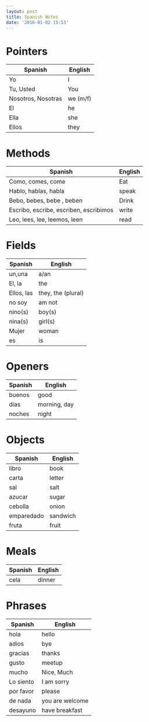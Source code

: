 ```yaml
---
layout: post
title: Spanish Notes
date: '2016-01-02 15:53'
---
```


# Pointers

Spanish            | English
------------------ | --------
Yo                 | I
Tu, Usted          | You
Nosotros, Nosotras | we (m/f)
El                 | he
Ella               | she
Ellos              | they

# Methods

Spanish                                | English
-------------------------------------- | -------
Como, comes, come                      | Eat
Hablo, hablas, habla                   | speak
Bebo, bebes, bebe , beben              | Drink
Escribo, escribe, escriben, escribimos | write
Leo, lees, lee, leemos, leen           | read

# Fields

Spanish    | English
---------- | ------------------
un,una     | a/an
El, la     | the
Ellos, las | they, the (plural)
no soy     | am not
nino(s)    | boy(s)
nina(s)    | girl(s)
Mujer      | woman
es         | is

# Openers

Spanish | English
------- | ------------
buenos  | good
dias    | morning, day
noches  | night

# Objects

Spanish    | English
---------- | --------
libro      | book
carta      | letter
sal        | salt
azucar     | sugar
cebolla    | onion
emparedado | sandwich
fruta      | fruit

# Meals

Spanish | English
------- | -------
cela    | dinner

# Phrases

Spanish   | English
--------- | ---------------
hola      | hello
adios     | bye
gracias   | thanks
gusto     | meetup
mucho     | Nice, Much
Lo siento | I am sorry
por favor | please
de nada   | you are welcome
desayuno  | have breakfast

